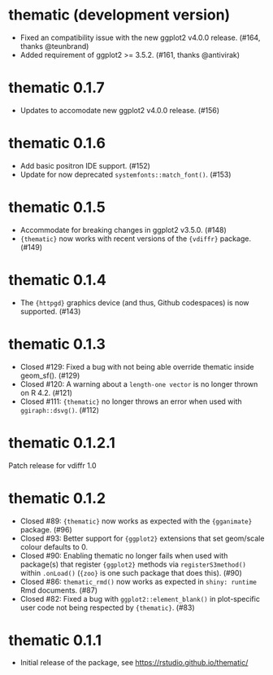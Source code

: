 # thematic (development version)

* Fixed an compatibility issue with the new ggplot2 v4.0.0 release. (#164, thanks @teunbrand)
* Added requirement of ggplot2 >= 3.5.2. (#161, thanks @antivirak)

# thematic 0.1.7

* Updates to accomodate new ggplot2 v4.0.0 release. (#156)

# thematic 0.1.6

* Add basic positron IDE support. (#152)
* Update for now deprecated `systemfonts::match_font()`. (#153)

# thematic 0.1.5

* Accommodate for breaking changes in ggplot2 v3.5.0. (#148)
* `{thematic}` now works with recent versions of the `{vdiffr}` package. (#149)

# thematic 0.1.4

* The `{httpgd}` graphics device (and thus, Github codespaces) is now supported. (#143)

# thematic 0.1.3

* Closed #129: Fixed a bug with not being able override thematic inside geom_sf(). (#129)
* Closed #120: A warning about a `length-one vector` is no longer thrown on R 4.2. (#121)
* Closed #111: `{thematic}` no longer throws an error when used with `ggiraph::dsvg()`. (#112)

# thematic 0.1.2.1

Patch release for vdiffr 1.0

# thematic 0.1.2

* Closed #89: `{thematic}` now works as expected with the `{gganimate}` package. (#96)
* Closed #93: Better support for `{ggplot2}` extensions that set geom/scale colour defaults to 0.
* Closed #90: Enabling thematic no longer fails when used with package(s) that register `{ggplot2}` methods via `registerS3method()` within `.onLoad()` (`{zoo}` is one such package that does this). (#90)
* Closed #86: `thematic_rmd()` now works as expected in `shiny: runtime` Rmd documents. (#87)
* Closed #82: Fixed a bug with `ggplot2::element_blank()` in plot-specific user code not being respected by `{thematic}`. (#83) 

# thematic 0.1.1

* Initial release of the package, see https://rstudio.github.io/thematic/
